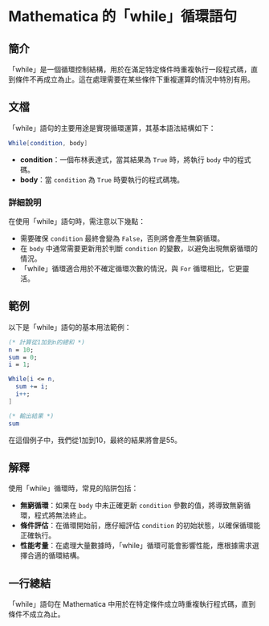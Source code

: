 <!--
Meta Description: # Mathematica 的「while」循環語句 ## 簡介 「while」是一個循環控制結構，用於在滿足特定條件時重複執行一段程式碼，直到條件不再成立為止。這在處理需要在某些條件下重複運算的情況中特別有用。 ## 文檔 「while」語句的主要用途是實現循環運算，其基本語法結構如下： ```m...
Meta Keywords: while, condition, body, mathematica, sum
-->

# Mathematica 的「while」循環語句

## 簡介
「while」是一個循環控制結構，用於在滿足特定條件時重複執行一段程式碼，直到條件不再成立為止。這在處理需要在某些條件下重複運算的情況中特別有用。

## 文檔
「while」語句的主要用途是實現循環運算，其基本語法結構如下：

```mathematica
While[condition, body]
```

- **condition**：一個布林表達式，當其結果為 `True` 時，將執行 `body` 中的程式碼。
- **body**：當 `condition` 為 `True` 時要執行的程式碼塊。

### 詳細說明
在使用「while」語句時，需注意以下幾點：
- 需要確保 `condition` 最終會變為 `False`，否則將會產生無窮循環。
- 在 `body` 中通常需要更新用於判斷 `condition` 的變數，以避免出現無窮循環的情況。
- 「while」循環適合用於不確定循環次數的情況，與 `For` 循環相比，它更靈活。

## 範例
以下是「while」語句的基本用法範例：

```mathematica
(* 計算從1加到n的總和 *)
n = 10;
sum = 0;
i = 1;

While[i <= n,
  sum += i;
  i++;
]

(* 輸出結果 *)
sum
```

在這個例子中，我們從1加到10，最終的結果將會是55。

## 解釋
使用「while」循環時，常見的陷阱包括：
- **無窮循環**：如果在 `body` 中未正確更新 `condition` 參數的值，將導致無窮循環，程式將無法終止。
- **條件評估**：在循環開始前，應仔細評估 `condition` 的初始狀態，以確保循環能正確執行。
- **性能考量**：在處理大量數據時，「while」循環可能會影響性能，應根據需求選擇合適的循環結構。

## 一行總結
「while」語句在 Mathematica 中用於在特定條件成立時重複執行程式碼，直到條件不成立為止。